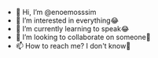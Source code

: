 - 👋 Hi, I’m @enoemosssim
- 👀 I’m interested in everything😂
- 🌱 I’m currently learning to speak😂
- 💞️ I’m looking to collaborate on someone🤣
- 📫 How to reach me? I don't know🤣

<!---
enoemosssim/enoemosssim is a ✨ special ✨ repository because its `README.md` (this file) appears on your GitHub profile.
You can click the Preview link to take a look at your changes.
--->
